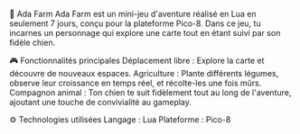 🌱 Ada Farm
Ada Farm est un mini-jeu d'aventure réalisé en Lua en seulement 7 jours, conçu pour la plateforme Pico-8. Dans ce jeu, tu incarnes un personnage qui explore une carte tout en étant suivi par son fidèle chien.

🎮 Fonctionnalités principales
Déplacement libre : Explore la carte et découvre de nouveaux espaces.
Agriculture : Plante différents légumes, observe leur croissance en temps réel, et récolte-les une fois mûrs.
Compagnon animal : Ton chien te suit fidèlement tout au long de l'aventure, ajoutant une touche de convivialité au gameplay.

⚙️ Technologies utilisées
Langage : Lua
Plateforme : Pico-8
